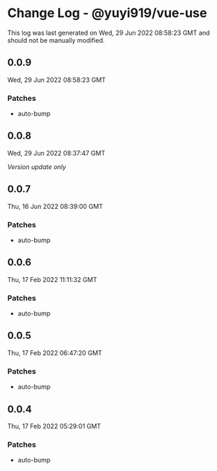 # Change Log - @yuyi919/vue-use

This log was last generated on Wed, 29 Jun 2022 08:58:23 GMT and should not be manually modified.

## 0.0.9

Wed, 29 Jun 2022 08:58:23 GMT

### Patches

- auto-bump

## 0.0.8

Wed, 29 Jun 2022 08:37:47 GMT

_Version update only_

## 0.0.7

Thu, 16 Jun 2022 08:39:00 GMT

### Patches

- auto-bump

## 0.0.6

Thu, 17 Feb 2022 11:11:32 GMT

### Patches

- auto-bump

## 0.0.5

Thu, 17 Feb 2022 06:47:20 GMT

### Patches

- auto-bump

## 0.0.4

Thu, 17 Feb 2022 05:29:01 GMT

### Patches

- auto-bump
